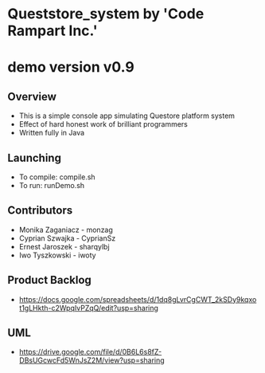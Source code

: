 # Queststore_system by 'Code Rampart Inc.'
# demo version v0.9

## Overview
* This is a simple console app simulating Questore platform system
* Effect of hard honest work of brilliant programmers
* Written fully in Java

## Launching
* To compile: compile.sh
* To run: runDemo.sh

## Contributors
* Monika Zaganiacz - monzag
* Cyprian Szwajka - CyprianSz
* Ernest Jaroszek - sharqylbj
* Iwo Tyszkowski - iwoty

## Product Backlog
* https://docs.google.com/spreadsheets/d/1dq8gLvrCgCWT_2kSDy9kqxot1gLHkth-c2WpqIvPZqQ/edit?usp=sharing

## UML
* https://drive.google.com/file/d/0B6L6s8fZ-DBsUGcwcFd5WnJsZ2M/view?usp=sharing
